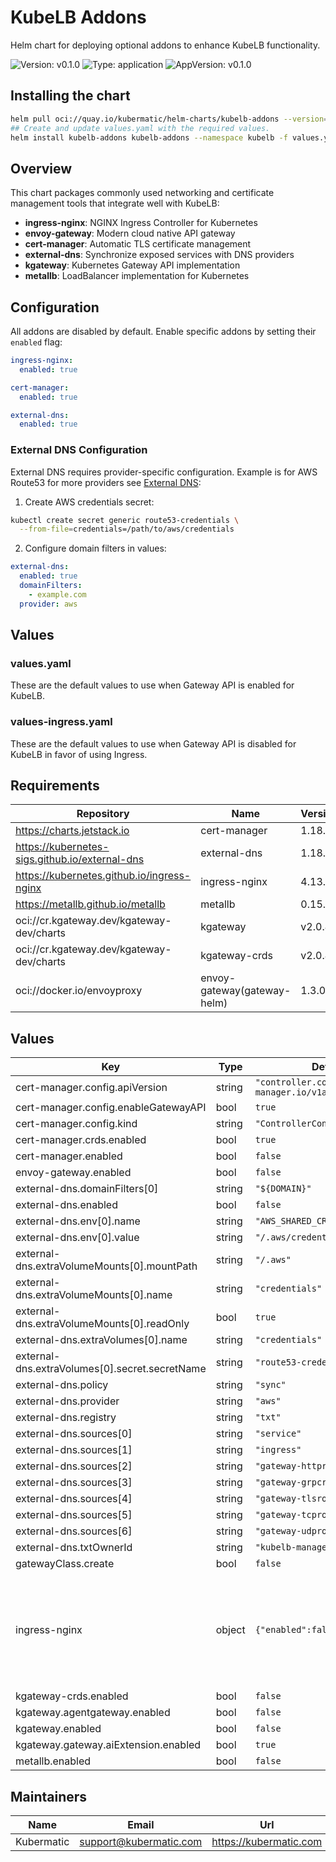 # KubeLB Addons

Helm chart for deploying optional addons to enhance KubeLB functionality.

![Version: v0.1.0](https://img.shields.io/badge/Version-v0.1.0-informational?style=flat-square) ![Type: application](https://img.shields.io/badge/Type-application-informational?style=flat-square) ![AppVersion: v0.1.0](https://img.shields.io/badge/AppVersion-v0.1.0-informational?style=flat-square)

## Installing the chart

```sh
helm pull oci://quay.io/kubermatic/helm-charts/kubelb-addons --version=v0.1.0 --untardir "." --untar
## Create and update values.yaml with the required values.
helm install kubelb-addons kubelb-addons --namespace kubelb -f values.yaml --create-namespace
```

## Overview

This chart packages commonly used networking and certificate management tools that integrate well with KubeLB:

- **ingress-nginx**: NGINX Ingress Controller for Kubernetes
- **envoy-gateway**: Modern cloud native API gateway
- **cert-manager**: Automatic TLS certificate management
- **external-dns**: Synchronize exposed services with DNS providers
- **kgateway**: Kubernetes Gateway API implementation
- **metallb**: LoadBalancer implementation for Kubernetes

## Configuration

All addons are disabled by default. Enable specific addons by setting their `enabled` flag:

```yaml
ingress-nginx:
  enabled: true

cert-manager:
  enabled: true

external-dns:
  enabled: true
```

### External DNS Configuration

External DNS requires provider-specific configuration. Example is for AWS Route53 for more providers see [External DNS](https://kubernetes-sigs.github.io/external-dns/latest/charts/external-dns/):

1. Create AWS credentials secret:

```bash
kubectl create secret generic route53-credentials \
  --from-file=credentials=/path/to/aws/credentials
```

2. Configure domain filters in values:

```yaml
external-dns:
  enabled: true
  domainFilters:
    - example.com
  provider: aws
```

## Values

### values.yaml

These are the default values to use when Gateway API is enabled for KubeLB.

### values-ingress.yaml

These are the default values to use when Gateway API is disabled for KubeLB in favor of using Ingress.

## Requirements

| Repository | Name | Version |
|------------|------|---------|
| https://charts.jetstack.io | cert-manager | 1.18.2 |
| https://kubernetes-sigs.github.io/external-dns | external-dns | 1.18.0 |
| https://kubernetes.github.io/ingress-nginx | ingress-nginx | 4.13.0 |
| https://metallb.github.io/metallb | metallb | 0.15.2 |
| oci://cr.kgateway.dev/kgateway-dev/charts | kgateway | v2.0.4 |
| oci://cr.kgateway.dev/kgateway-dev/charts | kgateway-crds | v2.0.4 |
| oci://docker.io/envoyproxy | envoy-gateway(gateway-helm) | 1.3.0 |

## Values

| Key | Type | Default | Description |
|-----|------|---------|-------------|
| cert-manager.config.apiVersion | string | `"controller.config.cert-manager.io/v1alpha1"` |  |
| cert-manager.config.enableGatewayAPI | bool | `true` |  |
| cert-manager.config.kind | string | `"ControllerConfiguration"` |  |
| cert-manager.crds.enabled | bool | `true` |  |
| cert-manager.enabled | bool | `false` |  |
| envoy-gateway.enabled | bool | `false` |  |
| external-dns.domainFilters[0] | string | `"${DOMAIN}"` |  |
| external-dns.enabled | bool | `false` |  |
| external-dns.env[0].name | string | `"AWS_SHARED_CREDENTIALS_FILE"` |  |
| external-dns.env[0].value | string | `"/.aws/credentials"` |  |
| external-dns.extraVolumeMounts[0].mountPath | string | `"/.aws"` |  |
| external-dns.extraVolumeMounts[0].name | string | `"credentials"` |  |
| external-dns.extraVolumeMounts[0].readOnly | bool | `true` |  |
| external-dns.extraVolumes[0].name | string | `"credentials"` |  |
| external-dns.extraVolumes[0].secret.secretName | string | `"route53-credentials"` |  |
| external-dns.policy | string | `"sync"` |  |
| external-dns.provider | string | `"aws"` |  |
| external-dns.registry | string | `"txt"` |  |
| external-dns.sources[0] | string | `"service"` |  |
| external-dns.sources[1] | string | `"ingress"` |  |
| external-dns.sources[2] | string | `"gateway-httproute"` |  |
| external-dns.sources[3] | string | `"gateway-grpcroute"` |  |
| external-dns.sources[4] | string | `"gateway-tlsroute"` |  |
| external-dns.sources[5] | string | `"gateway-tcproute"` |  |
| external-dns.sources[6] | string | `"gateway-udproute"` |  |
| external-dns.txtOwnerId | string | `"kubelb-management"` |  |
| gatewayClass.create | bool | `false` |  |
| ingress-nginx | object | `{"enabled":false}` | ---------------------------------------------------------- Ingress Nginx |
| kgateway-crds.enabled | bool | `false` |  |
| kgateway.agentgateway.enabled | bool | `false` |  |
| kgateway.enabled | bool | `false` |  |
| kgateway.gateway.aiExtension.enabled | bool | `true` |  |
| metallb.enabled | bool | `false` |  |

## Maintainers

| Name | Email | Url |
| ---- | ------ | --- |
| Kubermatic | <support@kubermatic.com> | <https://kubermatic.com> |